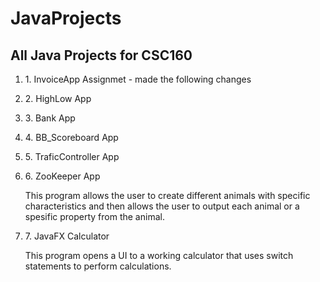 # JavaProjects
<h2><b>All Java Projects for CSC160</b></h2>

<ol>
  <li>1. InvoiceApp Assignmet - made the following changes</br>
  <p></p>
  </li>
  <li>2. HighLow App</br>
  <p></p>
  </li>
  <li>3. Bank App</br>
  <p></p>
  </li>
  <li>4. BB_Scoreboard App</br>
  <p></p>
  </li>
  <li>5. TraficController App</br>
  <p></p>
  </li>
  <li>6. ZooKeeper App</br>
  <p>This program allows the user to create different animals with specific characteristics and then allows the user to output each animal 
  or a spesific property from the animal.</p>
  </li>
  <li>7. JavaFX Calculator</br>
  <p>This program opens a UI to a working calculator that uses switch statements to perform calculations.</p>
  </li>
</ol>
